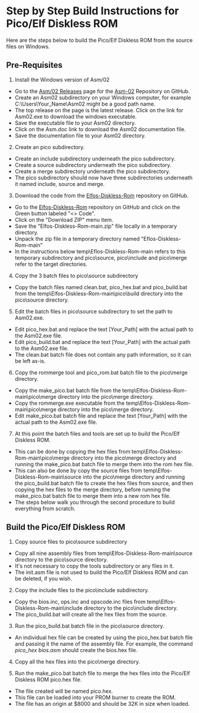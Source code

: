 # Step by Step Build Instructions for Pico/Elf Diskless ROM

Here are the steps below to build the Pico/Elf Diskless ROM from the source files on Windows.

Pre-Requisites
--------------
1. Install the Windows version of Asm/02
  * Go to the [Asm/02 Releases](https://github.com/fourstix/Asm-02/releases) page for the [Asm-02](https://github.com/fourstix/Asm-02) Repository on GitHub.
  * Create an Asm02 subdirectory on your Windows computer, for example C:\\Users\\Your_Name\\Asm02 might be a good path name.
  * The top release on the page is the latest release. Click on the link for Asm02.exe to download the windows executable.
  * Save the executable file to your Asm02 directory. 
  * Click on the Asm.doc link to download the Asm02 documentation file.
  * Save the documentation file to your Asm02 directory. 
  
2. Create an pico subdirectory.
  * Create an include subdirectory underneath the pico subdirectory.
  * Create a source subdirectory underneath the pico subdirectory.
  * Create a merge subdirectory underneath the pico subdirectory.
  * The pico subdirectory should now have three subdirectories underneath it named include, source and merge. 
  
3. Download the code from the [Elfos-Diskless-Rom](https://github.com/fourstix/Elfos-Diskless-Rom) repository on GitHub.
  * Go to the [Elfos-Diskless-Rom](https://github.com/fourstix/Elfos-Diskless-Rom) repository on GitHub and click on the Green button labeled "<> Code".
  * Click on the "Download ZIP" menu item.
  * Save the "Elfos-Diskless-Rom-main.zip" file locally in a temporary directory.
  * Unpack the zip file in a temporary directory named "Eflos-Diskless-Rom-main"
  * In the instructions below temp\\Eflos-Diskless-Rom-main refers to this temporary subdirectory and pico\\source, pico\\include and pico\\merge refer to the target directories. 
  
4. Copy the 3 batch files to pico\\source subdirectory
  * Copy the batch files named clean.bat, pico_hex.bat and pico_build.bat from the temp\\Elfos-Diskless-Rom-main\\pico\\build directory into the pico\\source directory. 

5. Edit the batch files in pico\\source subdirectory to set the path to Asm02.exe.
  * Edit pico_hex.bat and replace the text [Your_Path] with the actual path to the Asm02.exe file.
  * Edit pico_build.bat and replace the text [Your_Path] with the actual path to the Asm02.exe file.
  * The clean.bat batch file does not contain any path information, so it can be left as-is. 
  
6. Copy the rommerge tool and pico_rom.bat batch file to the pico\\merge directory.
  * Copy the make_pico.bat batch file from the temp\\Elfos-Diskless-Rom-main\\pico\\merge directory into the pico\\merge directory.
  * Copy the rommerge.exe executable from the temp\\Elfos-Diskless-Rom-main\\pico\\merge directory into the pico\\merge directory.
  * Edit make_pico.bat batch file and replace the text [Your_Path] with the actual path to the Asm02.exe file. 
    
7. At this point the batch files and tools are set up to build the Pico/Elf Diskless ROM.  
  * This can be done by copying the hex files from temp\\Elfos-Diskless-Rom-main\\pico\\merge directory into the pico\\merge directory and running the make_pico.bat batch file to merge them into the rom hex file.
  * This can also be done by copy the source files from temp\\Elfos-Diskless-Rom-main\\source into the pico\\merge directory and running the pico_build.bat batch file to create the hex files from source, and then copying the hex files to the merge directory, before running the make_pico.bat batch file to merge them into a new rom hex file.
  * The steps below walk you through the second procedure to build everything from scratch. 
    
Build the Pico/Elf Diskless ROM
-------------------------------

1. Copy source files to pico\\source subdirectory
  * Copy all nine assembly files from temp\\Elfos-Diskless-Rom-main\\source directory to the pico\\source directory.
  * It's not necessary to copy the tools subdirectory or any files in it.
  * The init.asm file is not used to build the Pico/Elf Diskless ROM and can be deleted, if you wish. 
  
2. Copy the include files to the pico\\include subdirectory. 
  * Copy the bios.inc, ops.inc and opscode.inc files from temp\\Elfos-Diskless-Rom-main\\include directory to the pico\\include directory.
  * The pico_build.bat will create all the hex files from the source. 

3. Run the pico_build.bat batch file in the pico\\source directory. 
  * An individual hex file can be created by using the pico_hex.bat batch file and passing it the name of the assembly file.  For example, the command *pico_hex bios.asm* should create the bios.hex file.  
    
4. Copy all the hex files into the pico\\merge directory. 
  
5. Run the make_pico.bat batch file to merge the hex files into the Pico/Elf Diskless ROM pico.hex file. 
  * The file created will be named pico.hex.
  * This file can be loaded into your PROM burner to create the ROM.
  * The file has an origin at $8000 and should be 32K in size when loaded.
  
  
